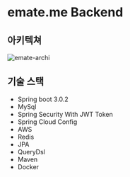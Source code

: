 # emate.me Backend
## 아키텍쳐
![emate-archi](https://github.com/uasaha/emate-front/assets/81662836/123f1ae4-fed8-4512-8c33-0820a84a3f16)

## 기술 스택
- Spring boot 3.0.2
- MySql
- Spring Security With JWT Token
- Spring Cloud Config
- AWS
- Redis
- JPA
- QueryDsl
- Maven
- Docker
